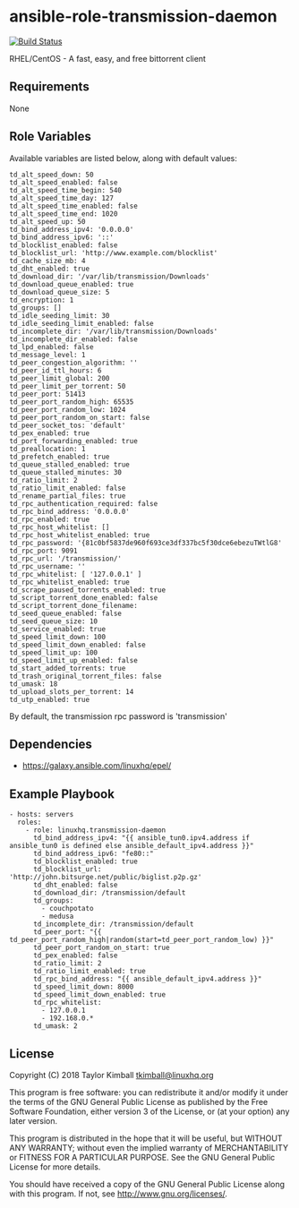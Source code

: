 # ansible-role-transmission-daemon

[![Build Status](https://travis-ci.org/linuxhq/ansible-role-transmission-daemon.svg?branch=master)](https://travis-ci.org/linuxhq/ansible-role-transmission-daemon)

RHEL/CentOS - A fast, easy, and free bittorrent client 

## Requirements

None

## Role Variables

Available variables are listed below, along with default values:

    td_alt_speed_down: 50
    td_alt_speed_enabled: false
    td_alt_speed_time_begin: 540
    td_alt_speed_time_day: 127
    td_alt_speed_time_enabled: false
    td_alt_speed_time_end: 1020
    td_alt_speed_up: 50
    td_bind_address_ipv4: '0.0.0.0'
    td_bind_address_ipv6: '::'
    td_blocklist_enabled: false
    td_blocklist_url: 'http://www.example.com/blocklist'
    td_cache_size_mb: 4
    td_dht_enabled: true
    td_download_dir: '/var/lib/transmission/Downloads'
    td_download_queue_enabled: true
    td_download_queue_size: 5
    td_encryption: 1
    td_groups: []
    td_idle_seeding_limit: 30
    td_idle_seeding_limit_enabled: false
    td_incomplete_dir: '/var/lib/transmission/Downloads'
    td_incomplete_dir_enabled: false
    td_lpd_enabled: false
    td_message_level: 1
    td_peer_congestion_algorithm: ''
    td_peer_id_ttl_hours: 6
    td_peer_limit_global: 200
    td_peer_limit_per_torrent: 50
    td_peer_port: 51413
    td_peer_port_random_high: 65535
    td_peer_port_random_low: 1024
    td_peer_port_random_on_start: false
    td_peer_socket_tos: 'default'
    td_pex_enabled: true
    td_port_forwarding_enabled: true
    td_preallocation: 1
    td_prefetch_enabled: true
    td_queue_stalled_enabled: true
    td_queue_stalled_minutes: 30
    td_ratio_limit: 2
    td_ratio_limit_enabled: false
    td_rename_partial_files: true
    td_rpc_authentication_required: false
    td_rpc_bind_address: '0.0.0.0'
    td_rpc_enabled: true
    td_rpc_host_whitelist: []
    td_rpc_host_whitelist_enabled: true
    td_rpc_password: '{81c0bf5837de960f693ce3df337bc5f30dce6ebezuTWtlG8'
    td_rpc_port: 9091
    td_rpc_url: '/transmission/'
    td_rpc_username: ''
    td_rpc_whitelist: [ '127.0.0.1' ]
    td_rpc_whitelist_enabled: true
    td_scrape_paused_torrents_enabled: true
    td_script_torrent_done_enabled: false
    td_script_torrent_done_filename:
    td_seed_queue_enabled: false
    td_seed_queue_size: 10
    td_service_enabled: true
    td_speed_limit_down: 100
    td_speed_limit_down_enabled: false
    td_speed_limit_up: 100
    td_speed_limit_up_enabled: false
    td_start_added_torrents: true
    td_trash_original_torrent_files: false
    td_umask: 18
    td_upload_slots_per_torrent: 14
    td_utp_enabled: true

By default, the transmission rpc password is 'transmission'

## Dependencies

 * https://galaxy.ansible.com/linuxhq/epel/

## Example Playbook

    - hosts: servers
      roles:
        - role: linuxhq.transmission-daemon
          td_bind_address_ipv4: "{{ ansible_tun0.ipv4.address if ansible_tun0 is defined else ansible_default_ipv4.address }}"
          td_bind_address_ipv6: "fe80::"
          td_blocklist_enabled: true
          td_blocklist_url: 'http://john.bitsurge.net/public/biglist.p2p.gz'
          td_dht_enabled: false
          td_download_dir: /transmission/default
          td_groups:
            - couchpotato
            - medusa
          td_incomplete_dir: /transmission/default
          td_peer_port: "{{ td_peer_port_random_high|random(start=td_peer_port_random_low) }}"
          td_peer_port_random_on_start: true
          td_pex_enabled: false
          td_ratio_limit: 2
          td_ratio_limit_enabled: true
          td_rpc_bind_address: "{{ ansible_default_ipv4.address }}"
          td_speed_limit_down: 8000
          td_speed_limit_down_enabled: true
          td_rpc_whitelist:
            - 127.0.0.1
            - 192.168.0.*
          td_umask: 2

## License

Copyright (C) 2018 Taylor Kimball <tkimball@linuxhq.org>

This program is free software: you can redistribute it and/or modify
it under the terms of the GNU General Public License as published by
the Free Software Foundation, either version 3 of the License, or
(at your option) any later version.

This program is distributed in the hope that it will be useful,
but WITHOUT ANY WARRANTY; without even the implied warranty of
MERCHANTABILITY or FITNESS FOR A PARTICULAR PURPOSE. See the
GNU General Public License for more details.

You should have received a copy of the GNU General Public License
along with this program. If not, see <http://www.gnu.org/licenses/>.
